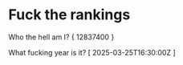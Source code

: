 # Fuck the rankings

Who the hell am I?
{ 12837400 }

What fucking year is it?
[ 2025-03-25T16:30:00Z ]
